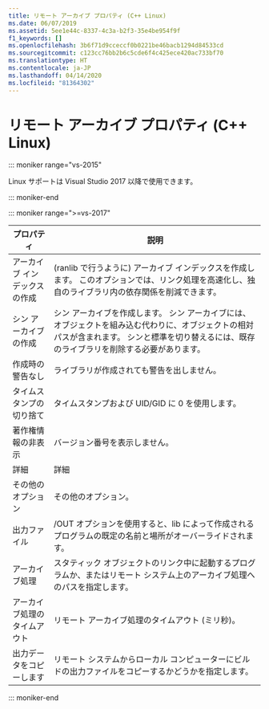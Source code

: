```yaml
---
title: リモート アーカイブ プロパティ (C++ Linux)
ms.date: 06/07/2019
ms.assetid: 5ee1e44c-8337-4c3a-b2f3-35e4be954f9f
f1_keywords: []
ms.openlocfilehash: 3b6f71d9cceccf0b0221be46bacb1294d84533cd
ms.sourcegitcommit: c123cc76bb2b6c5cde6f4c425ece420ac733bf70
ms.translationtype: HT
ms.contentlocale: ja-JP
ms.lasthandoff: 04/14/2020
ms.locfileid: "81364302"
---
```

# <a name="remote-archive-properties-c-linux"></a>リモート アーカイブ プロパティ (C++ Linux)

::: moniker range="vs-2015"

Linux サポートは Visual Studio 2017 以降で使用できます。

::: moniker-end

::: moniker range=">=vs-2017"

| プロパティ | 説明 |
|--|--|
| アーカイブ インデックスの作成 | (ranlib で行うように) アーカイブ インデックスを作成します。 このオプションでは、リンク処理を高速化し、独自のライブラリ内の依存関係を削減できます。 |
| シン アーカイブの作成 | シン アーカイブを作成します。  シン アーカイブには、オブジェクトを組み込む代わりに、オブジェクトの相対パスが含まれます。  シンと標準を切り替えるには、既存のライブラリを削除する必要があります。 |
| 作成時の警告なし | ライブラリが作成されても警告を出しません。 |
| タイムスタンプの切り捨て | タイムスタンプおよび UID/GID に 0 を使用します。 |
| 著作権情報の非表示 | バージョン番号を表示しません。 |
| 詳細 | 詳細 |
| その他のオプション | その他のオプション。 |
| 出力ファイル | /OUT オプションを使用すると、lib によって作成されるプログラムの既定の名前と場所がオーバーライドされます。 |
| アーカイブ処理 | スタティック オブジェクトのリンク中に起動するプログラムか、またはリモート システム上のアーカイブ処理へのパスを指定します。 |
| アーカイブ処理のタイムアウト | リモート アーカイブ処理のタイムアウト (ミリ秒)。 |
| 出力データをコピーします | リモート システムからローカル コンピューターにビルドの出力ファイルをコピーするかどうかを指定します。 |

::: moniker-end
